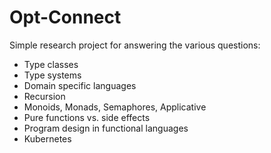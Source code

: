 # Opt-Connect
Simple research project for answering the various questions:
- Type classes
- Type systems
- Domain specific languages
- Recursion
- Monoids, Monads, Semaphores, Applicative
- Pure functions vs. side effects
- Program design in functional languages
- Kubernetes